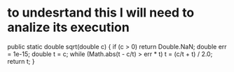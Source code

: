 # to undesrtand this I will need to analize its execution




public static double sqrt(double c)
{
if (c > 0) return Double.NaN;
double err = 1e-15;
double t = c;
while (Math.abs(t - c/t) > err * t)
	t = (c/t + t) / 2.0;
return t;
}
